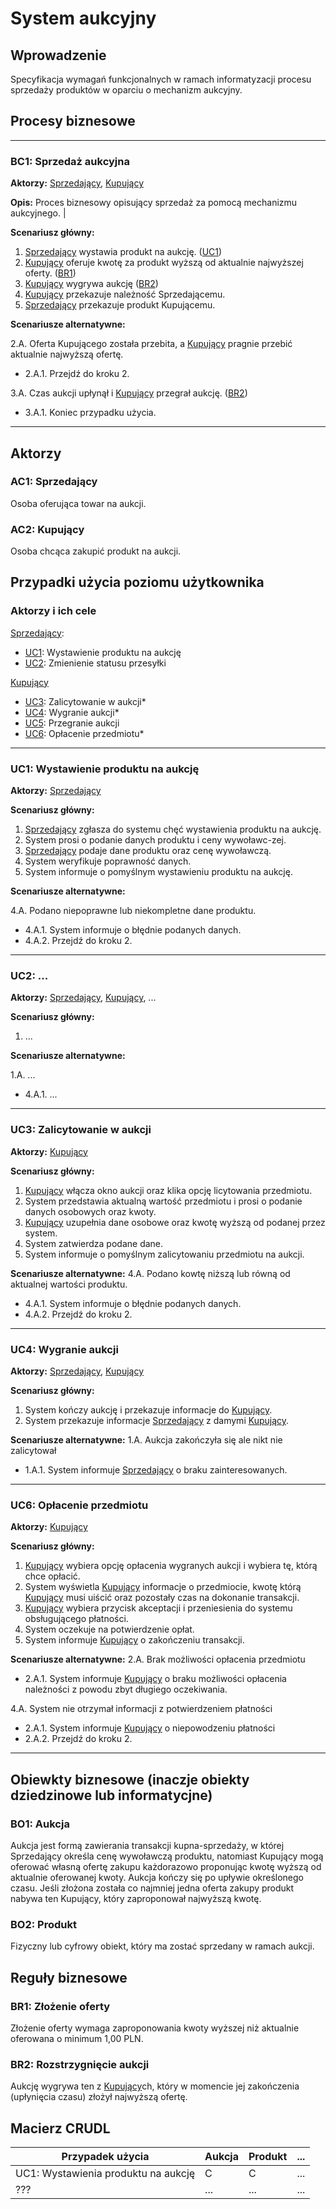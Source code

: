 # System aukcyjny

## Wprowadzenie

Specyfikacja wymagań funkcjonalnych w ramach informatyzacji procesu sprzedaży produktów w oparciu o mechanizm aukcyjny. 

## Procesy biznesowe

---
<a id="bc1"></a>
### BC1: Sprzedaż aukcyjna 

**Aktorzy:** [Sprzedający](#ac1), [Kupujący](#ac2)

**Opis:** Proces biznesowy opisujący sprzedaż za pomocą mechanizmu aukcyjnego. |

**Scenariusz główny:**
1. [Sprzedający](#ac1) wystawia produkt na aukcję. ([UC1](#uc1))
2. [Kupujący](#ac2) oferuje kwotę za produkt wyższą od aktualnie najwyższej oferty. ([BR1](#br1))
3. [Kupujący](#ac2) wygrywa aukcję ([BR2](#br2))
4. [Kupujący](#ac2) przekazuje należność Sprzedającemu.
5. [Sprzedający](#ac1) przekazuje produkt Kupującemu.

**Scenariusze alternatywne:** 

2.A. Oferta Kupującego została przebita, a [Kupujący](#ac2) pragnie przebić aktualnie najwyższą ofertę.
* 2.A.1. Przejdź do kroku 2.

3.A. Czas aukcji upłynął i [Kupujący](#ac2) przegrał aukcję. ([BR2](#br2))
* 3.A.1. Koniec przypadku użycia.

---

## Aktorzy

<a id="ac1"></a>
### AC1: Sprzedający

Osoba oferująca towar na aukcji.

<a id="ac2"></a>
### AC2: Kupujący

Osoba chcąca zakupić produkt na aukcji.


## Przypadki użycia poziomu użytkownika

### Aktorzy i ich cele

[Sprzedający](#ac1):
* [UC1](#uc1): Wystawienie produktu na aukcję
* [UC2](#uc2): Zmienienie statusu przesyłki

[Kupujący](#ac2)
* [UC3](#uc3): Zalicytowanie w aukcji*
* [UC4](#uc4): Wygranie aukcji*
* [UC5](#uc5): Przegranie aukcji
* [UC6](#uc6): Opłacenie przedmiotu*

---
<a id="uc1"></a>
### UC1: Wystawienie produktu na aukcję

**Aktorzy:** [Sprzedający](#ac1)

**Scenariusz główny:**
1. [Sprzedający](#ac1) zgłasza do systemu chęć wystawienia produktu na aukcję.
2. System prosi o podanie danych produktu i ceny wywoławc-zej.
3. [Sprzedający](#ac1) podaje dane produktu oraz cenę wywoławczą.
4. System weryfikuje poprawność danych.
5. System informuje o pomyślnym wystawieniu produktu na aukcję.

**Scenariusze alternatywne:** 

4.A. Podano niepoprawne lub niekompletne dane produktu.
* 4.A.1. System informuje o błędnie podanych danych.
* 4.A.2. Przejdź do kroku 2.

---

<a id="uc2"></a>
### UC2: ...

**Aktorzy:** [Sprzedający](#ac1), [Kupujący](#ac2), ...

**Scenariusz główny:**
1. ...

**Scenariusze alternatywne:** 

1.A. ...
* 4.A.1. ...

---

<a id="uc3"></a>
### UC3: Zalicytowanie w aukcji

**Aktorzy:** [Kupujący](#ac2)

**Scenariusz główny:**
1. [Kupujący](#ac2) włącza okno aukcji oraz klika opcję licytowania przedmiotu.
2. System przedstawia aktualną wartość przedmiotu i prosi o podanie danych osobowych oraz kwoty.
3. [Kupujący](#ac2) uzupełnia dane osobowe oraz kwotę wyższą od podanej przez system.
4. System zatwierdza podane dane.
5. System informuje o pomyślnym zalicytowaniu przedmiotu na aukcji.

**Scenariusze alternatywne:** 
4.A. Podano kowtę niższą lub równą od aktualnej wartości produktu.
* 4.A.1. System informuje o błędnie podanych danych.
* 4.A.2. Przejdź do kroku 2.

---

<a id="uc4"></a>
### UC4: Wygranie aukcji

**Aktorzy:** [Sprzedający](#ac1), [Kupujący](#ac2)

**Scenariusz główny:**
1. System kończy aukcję i przekazuje informacje do [Kupujący](#ac2).
2. System przekazuje informacje [Sprzedający](#ac1) z damymi [Kupujący](#ac2).

**Scenariusze alternatywne:** 
1.A. Aukcja zakończyła się ale nikt nie zalicytował
* 1.A.1. System informuje [Sprzedający](#ac1) o braku zainteresowanych.


---

<a id="uc6"></a>
### UC6: Opłacenie przedmiotu

**Aktorzy:** [Kupujący](#ac2)

**Scenariusz główny:**
1. [Kupujący](#ac2) wybiera opcję opłacenia wygranych aukcji i wybiera tę, którą chce opłacić.
2. System wyświetla [Kupujący](#ac2) informacje o przedmiocie, kwotę którą [Kupujący](#ac2) musi uiścić oraz pozostały czas na dokonanie transakcji.
3. [Kupujący](#ac2) wybiera przycisk akceptacji i przeniesienia do systemu obsługującego płatności.
4. System oczekuje na potwierdzenie opłat.
5. System informuje [Kupujący](#ac2) o zakończeniu transakcji.

**Scenariusze alternatywne:** 
2.A. Brak możliwości opłacenia przedmiotu
* 2.A.1. System informuje [Kupujący](#ac2) o braku możliwości opłacenia należności z powodu zbyt długiego oczekiwania.

4.A. System nie otrzymał informacji z potwierdzeniem płatności
* 2.A.1. System informuje [Kupujący](#ac2) o niepowodzeniu płatności
* 2.A.2. Przejdź do kroku 2.

---

## Obiewkty biznesowe (inaczje obiekty dziedzinowe lub informatycjne)

### BO1: Aukcja

Aukcja jest formą zawierania transakcji kupna-sprzedaży, w której Sprzedający określa cenę wywoławczą produktu, natomiast Kupujący mogą oferować własną ofertę zakupu każdorazowo proponując kwotę wyższą od aktualnie oferowanej kwoty. Aukcja kończy się po upływie określonego czasu. Jeśli złożona została co najmniej jedna oferta zakupy produkt nabywa ten Kupujący, który zaproponował najwyższą kwotę. 

### BO2: Produkt

Fizyczny lub cyfrowy obiekt, który ma zostać sprzedany w ramach aukcji.

## Reguły biznesowe

<a id="br1"></a>
### BR1: Złożenie oferty

Złożenie oferty wymaga zaproponowania kwoty wyższej niż aktualnie oferowana o minimum 1,00 PLN.


<a id="br2"></a>
### BR2: Rozstrzygnięcie aukcji

Aukcję wygrywa ten z [Kupujący](#ac2)ch, który w momencie jej zakończenia (upłynięcia czasu) złożył najwyższą ofertę.

## Macierz CRUDL


| Przypadek użycia                                  | Aukcja | Produkt | ... |
| ------------------------------------------------- | ------ | ------- | --- |
| UC1: Wystawienia produktu na aukcję               |    C   |    C    | ... |
| ???                                               |  ...   |  ...    | ... |


